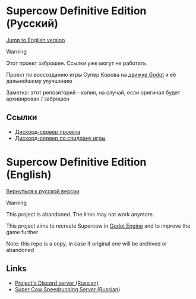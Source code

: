 # Supercow Definitive Edition (Русский)

[Jump to English version](#supercow-definitive-edition-english)

>[!Warning]
> Этот проект заброшен. Ссылки уже могут не работать.

Проект по воссозданию игры Супер Корова на [движке Godot](https://godotengine.org/) и её дальнейшему улучшению

Заметка: этот репозиторий - копия, на случай, если оригинал будет архивирован / заброшен

## Ссылки

- [Дискорд-сервер проекта](https://discord.gg/wMYCmDaazJ)  
- [Дискорд-сервер по спидрану игры](https://discord.gg/UcSzFC9tCB)

# Supercow Definitive Edition (English)

[Вернуться к русской версии](#supercow-definitive-edition-русский)

>[!Warning]
> This project is abandoned. The links may not work anymore.

This project aims to recreate Supercow in [Godot Engine](https://godotengine.org/) and to improve the game further

Note: this repo is a copy, in case if original one will be archived or abandoned

## Links

- [Project's Discord server (Russian)](https://discord.gg/wMYCmDaazJ)  
- [Super Cow Speedrunning Server (Russian)](https://discord.gg/UcSzFC9tCB)
